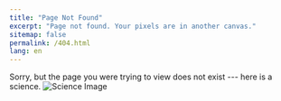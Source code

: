 ```yaml
---
title: "Page Not Found"
excerpt: "Page not found. Your pixels are in another canvas."
sitemap: false
permalink: /404.html
lang: en
---
```

Sorry, but the page you were trying to view does not exist --- here is a science.
<img src="https://argilfea.github.io/philippethemedicalphysicist.github.io/images/Science.png" alt="Science Image">

<script type="text/javascript">
  var GOOG_FIXURL_LANG = 'en';
  var GOOG_FIXURL_SITE = '{{ site.url }}'
</script>
<script type="text/javascript"
  src="//linkhelp.clients.google.com/tbproxy/lh/wm/fixurl.js">
</script>
<br>
<p id="demo1"></p>
<p id="demo3"></p>
<script>
  link = window.location.href
  document.getElementById("demo1").innerHTML = link
</script>
<script>
  link2 = window.location.pathname
  document.getElementById("demo3").innerHTML = link2
</script>
<br>